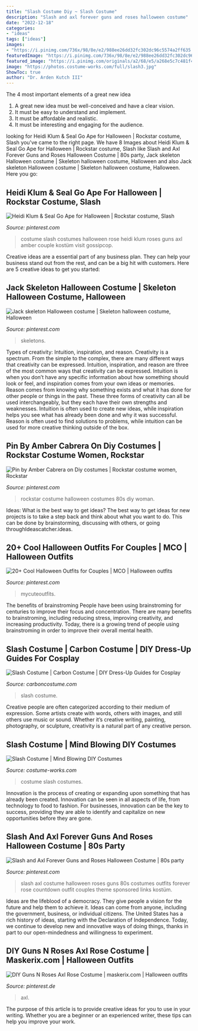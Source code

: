 ```yaml
---
title: "Slash Costume Diy ~ Slash Costume"
description: "Slash and axl forever guns and roses halloween costume"
date: "2022-12-18"
categories:
- "ideas"
tags: ["ideas"]
images:
- "https://i.pinimg.com/736x/98/8e/e2/988ee26dd32fc302dc96c5574a2ff635.jpg"
featuredImage: "https://i.pinimg.com/736x/98/8e/e2/988ee26dd32fc302dc96c5574a2ff635.jpg"
featured_image: "https://i.pinimg.com/originals/a2/68/e5/a268e5c7c481f4f40c4b4e3a570d57f0.png"
image: "https://photos.costume-works.com/full/slash3.jpg"
ShowToc: true
author: "Dr. Arden Kutch III"
---
```



The 4 most important elements of a great new idea
1. A great new idea must be well-conceived and have a clear vision.
2. It must be easy to understand and implement.
3. It must be affordable and realistic.
4. It must be interesting and engaging for the audience.

	

		
looking for Heidi Klum &amp; Seal Go Ape for Halloween | Rockstar costume, Slash you've came to the right page. We have 8 Images about Heidi Klum &amp; Seal Go Ape for Halloween | Rockstar costume, Slash like Slash and Axl Forever Guns and Roses Halloween Costume | 80s party, Jack skeleton Halloween costume | Skeleton halloween costume, Halloween and also Jack skeleton Halloween costume | Skeleton halloween costume, Halloween. Here you go:
		
    
## Heidi Klum &amp; Seal Go Ape For Halloween | Rockstar Costume, Slash

<img loading=lazy src="https://i.pinimg.com/originals/8a/e2/8a/8ae28aa4ab3c16037078ed25694e98cc.jpg" onerror="this.onerror=null;this.src='https://tse1.mm.bing.net/th?id=OIP.g3ctZCzv5bdnpR-rC39-WgAAAA&amp;pid=15.1';" alt="Heidi Klum &amp; Seal Go Ape for Halloween | Rockstar costume, Slash">

_Source: pinterest.com_

>costume slash costumes halloween rose heidi klum roses guns axl amber couple kostüm visit gossipcop. 

	

Creative ideas are a essential part of any business plan. They can help your business stand out from the rest, and can be a big hit with customers. Here are 5 creative ideas to get you started:

    
## Jack Skeleton Halloween Costume | Skeleton Halloween Costume, Halloween

<img loading=lazy src="https://i.pinimg.com/originals/a2/68/e5/a268e5c7c481f4f40c4b4e3a570d57f0.png" onerror="this.onerror=null;this.src='https://tse2.mm.bing.net/th?id=OIP.LJN7RIde3joIAsMRWE6nEwHaNK&amp;pid=15.1';" alt="Jack skeleton Halloween costume | Skeleton halloween costume, Halloween">

_Source: pinterest.com_

>skeletons. 

	

Types of creativity: Intuition, inspiration, and reason.
Creativity is a spectrum. From the simple to the complex, there are many different ways that creativity can be expressed. Intuition, inspiration, and reason are three of the most common ways that creativity can be expressed. Intuition is when you don’t have any specific information about how something should look or feel, and inspiration comes from your own ideas or memories. Reason comes from knowing why something exists and what it has done for other people or things in the past. These three forms of creativity can all be used interchangeably, but they each have their own strengths and weaknesses. Intuition is often used to create new ideas, while inspiration helps you see what has already been done and why it was successful. Reason is often used to find solutions to problems, while intuition can be used for more creative thinking outside of the box.

    
## Pin By Amber Cabrera On Diy Costumes | Rockstar Costume Women, Rockstar

<img loading=lazy src="https://i.pinimg.com/originals/8d/33/46/8d334652ce89727bb65ff94da519fdd8.jpg" onerror="this.onerror=null;this.src='https://tse2.mm.bing.net/th?id=OIP.EcVHtlh1ire29TVTTzBdVAHaJ4&amp;pid=15.1';" alt="Pin by Amber Cabrera on Diy costumes | Rockstar costume women, Rockstar">

_Source: pinterest.com_

>rockstar costume halloween costumes 80s diy woman. 

	

Ideas: What is the best way to get ideas?
The best way to get ideas for new projects is to take a step back and think about what you want to do. This can be done by brainstorming, discussing with others, or going throughIdeascatcher.ideas.

    
## 20+ Cool Halloween Outfits For Couples | MCO | Halloween Outfits

<img loading=lazy src="https://i.pinimg.com/originals/4b/e2/9a/4be29a88df78dc2ab716dfb751933377.jpg" onerror="this.onerror=null;this.src='https://tse1.mm.bing.net/th?id=OIP.JvGU0yrMXIczN-wQQWEUnwHaLH&amp;pid=15.1';" alt="20+ Cool Halloween Outfits for Couples | MCO | Halloween outfits">

_Source: pinterest.com_

>mycuteoutfits. 

	

The benefits of brainstroming
People have been using brainstroming for centuries to improve their focus and concentration. There are many benefits to brainstroming, including reducing stress, improving creativity, and increasing productivity. Today, there is a growing trend of people using brainstroming in order to improve their overall mental health.

    
## Slash Costume | Carbon Costume | DIY Dress-Up Guides For Cosplay

<img loading=lazy src="https://carboncostume.com/wordpress/wp-content/uploads/2013/03/Slash.jpg" onerror="this.onerror=null;this.src='https://tse1.mm.bing.net/th?id=OIP.hCW6VfF8SwA8A4MvydAP2wHaEj&amp;pid=15.1';" alt="Slash Costume | Carbon Costume | DIY Dress-Up Guides for Cosplay">

_Source: carboncostume.com_

>slash costume. 

	

Creative people are often categorized according to their medium of expression. Some artists create with words, others with images, and still others use music or sound. Whether it’s creative writing, painting, photography, or sculpture, creativity is a natural part of any creative person.

    
## Slash Costume | Mind Blowing DIY Costumes

<img loading=lazy src="https://photos.costume-works.com/full/slash3.jpg" onerror="this.onerror=null;this.src='https://tse2.mm.bing.net/th?id=OIP.bsmPyErYEzstdAcFn10C7AHaJH&amp;pid=15.1';" alt="Slash Costume | Mind Blowing DIY Costumes">

_Source: costume-works.com_

>costume slash costumes. 

	

Innovation is the process of creating or expanding upon something that has already been created. Innovation can be seen in all aspects of life, from technology to food to fashion. For businesses, innovation can be the key to success, providing they are able to identify and capitalize on new opportunities before they are gone.

    
## Slash And Axl Forever Guns And Roses Halloween Costume | 80s Party

<img loading=lazy src="https://i.pinimg.com/736x/98/8e/e2/988ee26dd32fc302dc96c5574a2ff635.jpg" onerror="this.onerror=null;this.src='https://tse4.mm.bing.net/th?id=OIP.auATThot2DsSI7mC19C2tAHaJ3&amp;pid=15.1';" alt="Slash and Axl Forever Guns and Roses Halloween Costume | 80s party">

_Source: pinterest.com_

>slash axl costume halloween roses guns 80s costumes outfits forever rose countdown outfit couples theme sponsored links kostüm. 

	

Ideas are the lifeblood of a democracy. They give people a vision for the future and help them to achieve it. Ideas can come from anyone, including the government, business, or individual citizens. The United States has a rich history of ideas, starting with the Declaration of Independence. Today, we continue to develop new and innovative ways of doing things, thanks in part to our open-mindedness and willingness to experiment.

    
## DIY Guns N Roses Axl Rose Costume | Maskerix.com | Halloween Outfits

<img loading=lazy src="https://i.pinimg.com/originals/45/29/bd/4529bd273cf99f78b0cd35953eb07f9d.jpg" onerror="this.onerror=null;this.src='https://tse2.mm.bing.net/th?id=OIP.EdBGvGwFiIGfkpwVq8FpEwHaLH&amp;pid=15.1';" alt="DIY Guns N Roses Axl Rose Costume | maskerix.com | Halloween outfits">

_Source: pinterest.de_

>axl. 

	

The purpose of this article is to provide creative ideas for you to use in your writing. Whether you are a beginner or an experienced writer, these tips can help you improve your work.

